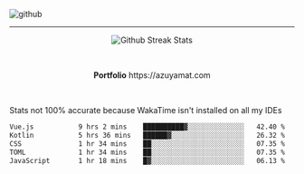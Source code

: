 ![github](https://media.discordapp.net/attachments/881363147364118528/1142610121697021952/background.png?width=1000&height=300)<br>
___
<p align="center">
  <img alt="Github Streak Stats" src="https://streak-stats.demolab.com?user=Azuyamat&theme=transparent&hide_border=true"/>
</p><br>
<p align="center">
      <strong>Portfolio</strong> https://azuyamat.com
</p><br>

Stats not 100% accurate because WakaTime isn't installed on all my IDEs
<!--START_SECTION:waka-->

```txt
Vue.js           9 hrs 2 mins    ██████████▓░░░░░░░░░░░░░░   42.40 %
Kotlin           5 hrs 36 mins   ██████▓░░░░░░░░░░░░░░░░░░   26.32 %
CSS              1 hr 34 mins    ██░░░░░░░░░░░░░░░░░░░░░░░   07.35 %
TOML             1 hr 34 mins    ██░░░░░░░░░░░░░░░░░░░░░░░   07.35 %
JavaScript       1 hr 18 mins    █▓░░░░░░░░░░░░░░░░░░░░░░░   06.13 %
```

<!--END_SECTION:waka-->
